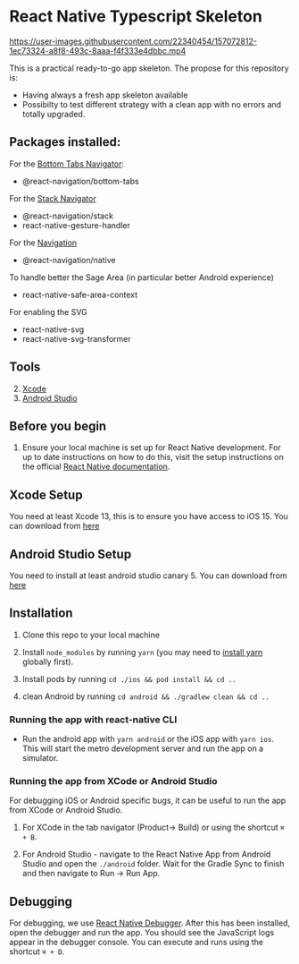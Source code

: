 # React Native Typescript Skeleton

https://user-images.githubusercontent.com/22340454/157072812-1ec73324-a8f8-493c-8aaa-f4f333e4dbbc.mp4


This is a practical ready-to-go app skeleton. 
The propose for this repository is:
   - Having always a fresh app skeleton available
   - Possibilty to test different strategy with a clean app with no errors and totally upgraded. 


## Packages installed:

For the [Bottom Tabs Navigator](https://reactnavigation.org/docs/bottom-tab-navigator/):
- @react-navigation/bottom-tabs

For the [Stack Navigator](https://reactnavigation.org/docs/stack-navigator/)
- @react-navigation/stack
- react-native-gesture-handler

For the [Navigation](https://reactnavigation.org/docs/getting-started/)
- @react-navigation/native

To handle better the Sage Area (in particular better Android experience)
- react-native-safe-area-context


For enabling the SVG
- react-native-svg 
- react-native-svg-transformer

## Tools

2. [Xcode](#xcode-setup)
3. [Android Studio](#android-studio-setup)

## Before you begin

1. Ensure your local machine is set up for React Native development. For up to date instructions on how to do this, visit the setup instructions on the official [React Native documentation](https://reactnative.dev/docs/environment-setup).

## Xcode Setup

You need at least Xcode 13, this is to ensure you have access to iOS 15. You can download from [here](https://developer.apple.com/xcode/resources/)

## Android Studio Setup

You need to install at least android studio canary 5. You can download from [here](https://developer.android.com/studio/archive)

## Installation

1. Clone this repo to your local machine

2. Install `node_modules` by running `yarn` (you may need to [install yarn](https://yarnpkg.com/getting-started/install) globally first).

3. Install pods by running `cd ./ios && pod install && cd ..`

4. clean Android by running `cd android && ./gradlew clean && cd ..`

### Running the app with react-native CLI

- Run the android app with `yarn android` or the iOS app with `yarn ios`. This will start the metro development server and run the app on a simulator.

### Running the app from XCode or Android Studio

For debugging iOS or Android specific bugs, it can be useful to run the app from XCode or Android Studio.

1. For XCode in the tab navigator (Product→ Build) or using the shortcut `⌘ + B`.

2. For Android Studio - navigate to the React Native App from Android Studio and open the `./android` folder. Wait for the Gradle Sync to finish and then navigate to Run -> Run App.

## Debugging

For debugging, we use [React Native Debugger](https://github.com/jhen0409/react-native-debugger). After this has been installed, open the debugger and run the app. You should see the JavaScript logs appear in the debugger console. You can execute and runs using the shortcut `⌘ + D`.

